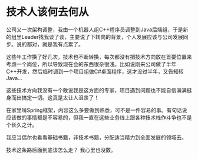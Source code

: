 # 技术人该何去何从
公司又一次架构调整，我由一个机器人组C++程序员调整到Java后端组，于是新的组里Leader找我谈了谈，主要说了下转岗的背景，个人发展应该与公司发展同步。说的都对，就是我有点累了。

这些年工作换了好几次，技术也不断转换，每次都没有把技术方向放在首要位置来考虑一个岗位，所以导致现在会的东西很杂很浅。比如说刚来公司做了半年C++开发，然后临时调到一个项目组做C#桌面程序，这才没过半年，又告知转Java...  

这些技术方向我没有一个敢说我是这方面的专家，项目遇到问题也不能自信满满挺身而出搞定一切。这真是太让人沮丧了！

在家里啃Spring框架，内容这么多要做到熟悉，可不是一件容易的事。有句话说应该做的事情都是不容易的，但我一直在这些业务线上跟各种技术栈作斗争也不是个长久之计。

我应当偶尔也看看基础书籍，非技术书籍，分配适当精力到全面发展的领域去。

技术这条路后面到底该怎么走？ 我心里也没数。